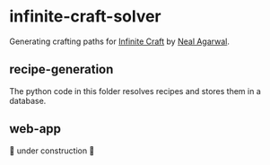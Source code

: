 # infinite-craft-solver

Generating crafting paths for [Infinite Craft](https://neal.fun/infinite-craft) by [Neal Agarwal](https://neal.fun).

## recipe-generation

The python code in this folder resolves recipes and stores them in a database.

## web-app

🚧 under construction 🚧
